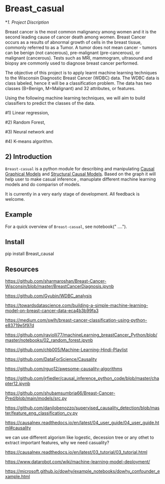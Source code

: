 
# Breast_casual


**1. Project Discription*

Breast cancer is the most common malignancy among women and it is the second leading cause of cancer death among women.
Breast Cancer occurs as a results of abnormal growth of cells in the breast tissue, commonly referred to as a Tumor. 
A tumor does not mean cancer - tumors can be benign (not cancerous), pre-malignant (pre-cancerous), or malignant (cancerous).
 Tests such as MRI, mammogram, ultrasound and biopsy are commonly used to diagnose breast cancer performed.

The objective of this project is to apply learnt machine learning techniques to the Wisconsin Diagnostic Breast Cancer (WDBC) data. The WDBC data is class labeled, hence it will be a classification problem. The data has two classes (B=Benign, M=Malignant) and 32 attributes, or features.

Using the following machine learning techniques, we will aim to build classifiers to predict the classes of the data. 

#1) Linear regression,

#2) Random Forest, 

 #3) Neural network and 

#4) K-means algorithm.

## 2) Introduction

`Breast-casual` is a python module for describing and manipulating [Causal Graphical Models](https://en.wikipedia.org/wiki/Causal_graph) and [Structural Causal Models](https://en.wikipedia.org/wiki/Structural_equation_modeling). Based on the graph it will help user to make casual inference , manuplate different machine learning models and do comparisn of models.

It is currently in a very early stage of development. All feedback is welcome.


## Example

For a quick overview of `Breast-casual`, see notebook("  ....").

## Install

pip install Breast_causal

## Resources

https://github.com/sharmaroshan/Breast-Cancer-Wisconsin/blob/master/BreastCancerDiagnosis.ipynb

https://github.com/Gyubin/WDBC_analysis

https://towardsdatascience.com/building-a-simple-machine-learning-model-on-breast-cancer-data-eca4b3b99fa3

https://medium.com/swlh/breast-cancer-classification-using-python-e83719e5f97d

https://github.com/raviolli77/machineLearning_breastCancer_Python/blob/master/notebooks/02_random_forest.ipynb

https://github.com/chb005/Machine-Learning-Hindi-Playlist

https://github.com/DataForScience/Causality

https://github.com/rguo12/awesome-causality-algorithms

https://github.com/jrfiedler/causal_inference_python_code/blob/master/chapter12.ipynb

https://github.com/shubamsumbria66/Breast-Cancer-Pred/blob/main/models/src.py

https://github.com/danilobenozzo/supervised_causality_detection/blob/master/feature_eng_classification_cv.py

https://causalnex.readthedocs.io/en/latest/04_user_guide/04_user_guide.html#causality

we can use different algorism like logestic, decession tree or any othet to extract important features, why we need casuality?

https://causalnex.readthedocs.io/en/latest/03_tutorial/03_tutorial.html

https://www.datarobot.com/wiki/machine-learning-model-deployment/

https://microsoft.github.io/dowhy/example_notebooks/dowhy_confounder_example.html



